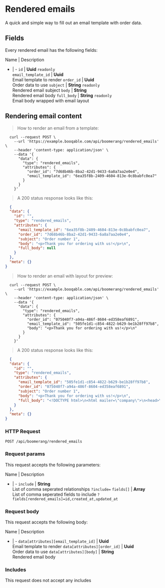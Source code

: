 # Rendered emails

A quick and simple way to fill out an email template with order data.

## Fields
Every rendered email has the following fields:

Name | Description
- | -
`id` | **Uuid** `readonly`<br>
`email_template_id` | **Uuid** <br>Email template to render
`order_id` | **Uuid** <br>Order data to use
`subject` | **String** `readonly`<br>Rendered email subject
`body` | **String** <br>Rendered email body
`full_body` | **String** `readonly`<br>Email body wrapped with email layout


## Rendering email content



> How to render an email from a template:

```shell
  curl --request POST \
    --url 'https://example.booqable.com/api/boomerang/rendered_emails' \
    --header 'content-type: application/json' \
    --data '{
      "data": {
        "type": "rendered_emails",
        "attributes": {
          "order_id": "7d68b46b-8ba2-42d1-9433-6a8a7aa2e0e4",
          "email_template_id": "6ea35f8b-2409-4604-813e-0c8babfc0ea7"
        }
      }
    }'
```

> A 200 status response looks like this:

```json
  {
  "data": {
    "id": "",
    "type": "rendered_emails",
    "attributes": {
      "email_template_id": "6ea35f8b-2409-4604-813e-0c8babfc0ea7",
      "order_id": "7d68b46b-8ba2-42d1-9433-6a8a7aa2e0e4",
      "subject": "Order number 1",
      "body": "<p>Thank you for ordering with us!</p>\n",
      "full_body": null
    }
  },
  "meta": {}
}
```


> How to render an email with layout for preview:

```shell
  curl --request POST \
    --url 'https://example.booqable.com/api/boomerang/rendered_emails' \
    --header 'content-type: application/json' \
    --data '{
      "data": {
        "type": "rendered_emails",
        "attributes": {
          "order_id": "075040f7-a94a-486f-8604-ed358eaf6891",
          "email_template_id": "505fe1d1-c854-4822-b629-be1b28ff97b8",
          "body": "<p>Thank you for ordering with us!</p>\n"
        }
      }
    }'
```

> A 200 status response looks like this:

```json
  {
  "data": {
    "id": "",
    "type": "rendered_emails",
    "attributes": {
      "email_template_id": "505fe1d1-c854-4822-b629-be1b28ff97b8",
      "order_id": "075040f7-a94a-486f-8604-ed358eaf6891",
      "subject": "Order number 1",
      "body": "<p>Thank you for ordering with us!</p>\n",
      "full_body": "<!DOCTYPE html>\n<html mailer=\"company\">\n<head>\n<meta content=\"width=device-width, initial-scale=1, maximum-scale=1, user-scalable=no\" name=\"viewport\">\n</head>\n<body>\n<div class=\"container\">\n<div id=\"top\">\n<h1>Company name 225</h1>\n</div>\n<div id=\"content\">\n<div id=\"title\">\n<h2>Order number 1</h2>\n</div>\n<div id=\"email-content\"><p>Thank you for ordering with us!</p>\n</div>\n<div id=\"company-info\">\n<h3>Company name 225</h3>\n<a href=\"mailto:mail228@company.com\">mail228@company.com</a>\n<br>\n<a href=\"tel:0581234567\">0581234567</a>\n<br>\n<a>www.booqable.com</a>\n<br>\nBlokhuispoort\n<br>\nLeeuwarden\n<br>\n<br>\nBlokhuispoort\n<br>\nLeeuwarden\n<br>\nLeeuwarden\n<br>\nthe Netherlands\n</div>\n</div>\n</div>\n</body>\n</html>\n"
    }
  },
  "meta": {}
}
```

### HTTP Request

`POST /api/boomerang/rendered_emails`

### Request params

This request accepts the following parameters:

Name | Description
- | -
`include` | **String** <br>List of comma seperated relationships `?include=`
`fields[]` | **Array** <br>List of comma seperated fields to include `?fields[rendered_emails]=id,created_at,updated_at`


### Request body

This request accepts the following body:

Name | Description
- | -
`data[attributes][email_template_id]` | **Uuid** <br>Email template to render
`data[attributes][order_id]` | **Uuid** <br>Order data to use
`data[attributes][body]` | **String** <br>Rendered email body


### Includes

This request does not accept any includes